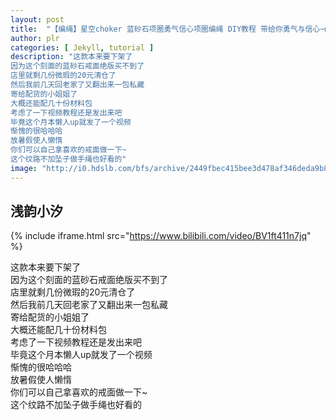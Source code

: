 ```yaml
---
layout: post
title:  "【编绳】星空choker 蓝砂石项圈勇气信心项圈编绳 DIY教程 带给你勇气与信心~macrame包石系列"
author: plr
categories: [ Jekyll, tutorial ]
description: "这款本来要下架了
因为这个刻面的蓝砂石戒面绝版买不到了
店里就剩几份微瑕的20元清仓了
然后我前几天回老家了又翻出来一包私藏
寄给配货的小姐姐了
大概还能配几十份材料包
考虑了一下视频教程还是发出来吧
毕竟这个月本懒人up就发了一个视频
惭愧的很哈哈哈
放暑假使人懒惰
你们可以自己拿喜欢的戒面做一下~
这个纹路不加坠子做手绳也好看的"
image: "http://i0.hdslb.com/bfs/archive/2449fbec415bee3d478af346deda9b829c13fca8.jpg"
---
```

## 浅韵小汐

{% include iframe.html src="https://www.bilibili.com/video/BV1ft411n7jq" %}

这款本来要下架了<br>因为这个刻面的蓝砂石戒面绝版买不到了<br>店里就剩几份微瑕的20元清仓了<br>然后我前几天回老家了又翻出来一包私藏<br>寄给配货的小姐姐了<br>大概还能配几十份材料包<br>考虑了一下视频教程还是发出来吧<br>毕竟这个月本懒人up就发了一个视频<br>惭愧的很哈哈哈<br>放暑假使人懒惰<br>你们可以自己拿喜欢的戒面做一下~<br>这个纹路不加坠子做手绳也好看的

